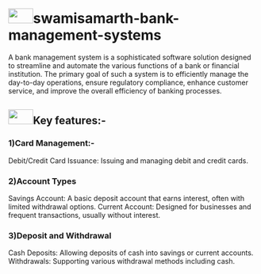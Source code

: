 <h1><image src="https://github.com/user-attachments/assets/48fe25e3-a2d1-46e8-a4af-4f9163a86f00" width="50" height="30">swamisamarth-bank-management-systems</h1>
<h2introduction</h1> 
A bank management system is a sophisticated software solution designed to streamline and automate the various functions of a bank or financial institution. The primary goal of such a system is to efficiently manage the day-to-day operations, ensure regulatory compliance, enhance customer service, and improve the overall efficiency of banking processes.<br>
 
<h2><image src="https://github.com/user-attachments/assets/de4a67f2-d985-4567-a3bc-4eaefe0e8993" width="50" height="30">Key features:-</h2>
 <h3>1)Card Management:-</h3>
Debit/Credit Card Issuance: Issuing and managing debit and credit cards.
<h3>2)Account Types</h3>
Savings Account: A basic deposit account that earns interest, often with limited withdrawal options.
Current Account: Designed for businesses and frequent transactions, usually without interest.
 <h3>3)Deposit and Withdrawal</h3>
Cash Deposits: Allowing deposits of cash into savings or current accounts.
Withdrawals: Supporting various withdrawal methods including cash.
